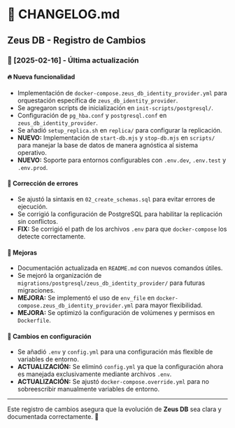 # 📌 CHANGELOG.md

## Zeus DB - Registro de Cambios

### 📅 [2025-02-16] - Última actualización

#### 🔥 Nueva funcionalidad
- Implementación de `docker-compose.zeus_db_identity_provider.yml` para orquestación específica de `zeus_db_identity_provider`.
- Se agregaron scripts de inicialización en `init-scripts/postgresql/`.
- Configuración de `pg_hba.conf` y `postgresql.conf` en `zeus_db_identity_provider`.
- Se añadió `setup_replica.sh` en `replica/` para configurar la replicación.
- **NUEVO:** Implementación de `start-db.mjs` y `stop-db.mjs` en `scripts/` para manejar la base de datos de manera agnóstica al sistema operativo.
- **NUEVO:** Soporte para entornos configurables con `.env.dev`, `.env.test` y `.env.prod`.

#### 🐛 Corrección de errores
- Se ajustó la sintaxis en `02_create_schemas.sql` para evitar errores de ejecución.
- Se corrigió la configuración de PostgreSQL para habilitar la replicación sin conflictos.
- **FIX:** Se corrigió el path de los archivos `.env` para que `docker-compose` los detecte correctamente.

#### 🚀 Mejoras
- Documentación actualizada en `README.md` con nuevos comandos útiles.
- Se mejoró la organización de `migrations/postgresql/zeus_db_identity_provider/` para futuras migraciones.
- **MEJORA:** Se implementó el uso de `env_file` en `docker-compose.zeus_db_identity_provider.yml` para mayor flexibilidad.
- **MEJORA:** Se optimizó la configuración de volúmenes y permisos en `Dockerfile`.

#### 🔄 Cambios en configuración
- Se añadió `.env` y `config.yml` para una configuración más flexible de variables de entorno.
- **ACTUALIZACIÓN:** Se eliminó `config.yml` ya que la configuración ahora es manejada exclusivamente mediante archivos `.env`.
- **ACTUALIZACIÓN:** Se ajustó `docker-compose.override.yml` para no sobreescribir manualmente variables de entorno.

---

Este registro de cambios asegura que la evolución de **Zeus DB** sea clara y documentada correctamente. 🚀

